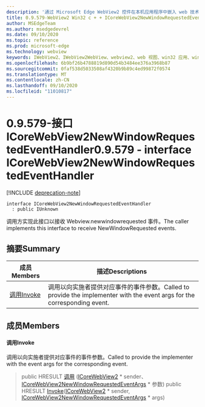 ```yaml
---
description: '通过 Microsoft Edge WebView2 控件在本机应用程序中嵌入 web 技术 (HTML、CSS 和 JavaScript) '
title: 0.9.579-WebView2 Win32 c + + ICoreWebView2NewWindowRequestedEventHandler
author: MSEdgeTeam
ms.author: msedgedevrel
ms.date: 09/10/2020
ms.topic: reference
ms.prod: microsoft-edge
ms.technology: webview
keywords: IWebView2、IWebView2WebView、webview2、web 视图、win32 应用、win32、edge、ICoreWebView2、ICoreWebView2Controller、浏览器控件、边缘 html、ICoreWebView2NewWindowRequestedEventHandler
ms.openlocfilehash: 6b9bf26b4788819d890d54b3484ee376a3968b87
ms.sourcegitcommit: 0faf538d5033508af4320b9b89c4ed99872f0574
ms.translationtype: MT
ms.contentlocale: zh-CN
ms.lasthandoff: 09/10/2020
ms.locfileid: "11010817"
---
```

# <span data-ttu-id="12784-104">0.9.579-接口 ICoreWebView2NewWindowRequestedEventHandler</span><span class="sxs-lookup"><span data-stu-id="12784-104">0.9.579 - interface ICoreWebView2NewWindowRequestedEventHandler</span></span> 

[!INCLUDE [deprecation-note](../../includes/deprecation-note.md)]

```
interface ICoreWebView2NewWindowRequestedEventHandler
  : public IUnknown
```

<span data-ttu-id="12784-105">调用方实现此接口以接收 Webview.newwindowrequested 事件。</span><span class="sxs-lookup"><span data-stu-id="12784-105">The caller implements this interface to receive NewWindowRequested events.</span></span>

## <span data-ttu-id="12784-106">摘要</span><span class="sxs-lookup"><span data-stu-id="12784-106">Summary</span></span>

 <span data-ttu-id="12784-107">成员</span><span class="sxs-lookup"><span data-stu-id="12784-107">Members</span></span>                        | <span data-ttu-id="12784-108">描述</span><span class="sxs-lookup"><span data-stu-id="12784-108">Descriptions</span></span>
--------------------------------|---------------------------------------------
[<span data-ttu-id="12784-109">调用</span><span class="sxs-lookup"><span data-stu-id="12784-109">Invoke</span></span>](#invoke) | <span data-ttu-id="12784-110">调用以向实施者提供对应事件的事件参数。</span><span class="sxs-lookup"><span data-stu-id="12784-110">Called to provide the implementer with the event args for the corresponding event.</span></span>

## <span data-ttu-id="12784-111">成员</span><span class="sxs-lookup"><span data-stu-id="12784-111">Members</span></span>

#### <span data-ttu-id="12784-112">调用</span><span class="sxs-lookup"><span data-stu-id="12784-112">Invoke</span></span> 

<span data-ttu-id="12784-113">调用以向实施者提供对应事件的事件参数。</span><span class="sxs-lookup"><span data-stu-id="12784-113">Called to provide the implementer with the event args for the corresponding event.</span></span>

> <span data-ttu-id="12784-114">public HRESULT [调用](#invoke) ([ICoreWebView2](icorewebview2.md) \* sender、 [ICoreWebView2NewWindowRequestedEventArgs](icorewebview2newwindowrequestedeventargs.md) \* 参数) </span><span class="sxs-lookup"><span data-stu-id="12784-114">public HRESULT [Invoke](#invoke)([ICoreWebView2](icorewebview2.md) \* sender, [ICoreWebView2NewWindowRequestedEventArgs](icorewebview2newwindowrequestedeventargs.md) \* args)</span></span>

